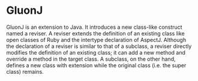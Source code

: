 # GluonJ

GluonJ is an extension to Java. It introduces a new class-like construct named a reviser.
A reviser extends the definition of an existing class like open classes of Ruby and the intertype declaration of AspectJ.
Although the declaration of a reviser is similar to that of a subclass, a reviser directly modifies
the definition of an existing class; it can add a new method and override a method in the target class.
A subclass, on the other hand, defines a new class with extension while the original class (i.e. the super class) remains.
